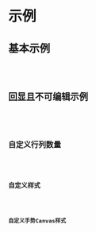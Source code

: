 # 示例

## 基本示例

<code src="./demo/demo-01.tsx" />

## 回显且不可编辑示例

<code src="./demo/demo-05.tsx" />

## 自定义行列数量

<code src="./demo/demo-02.tsx" />

## 自定义样式

<code src="./demo/demo-03.tsx" />

## 自定义手势Canvas样式

<code src="./demo/demo-04.tsx" />
